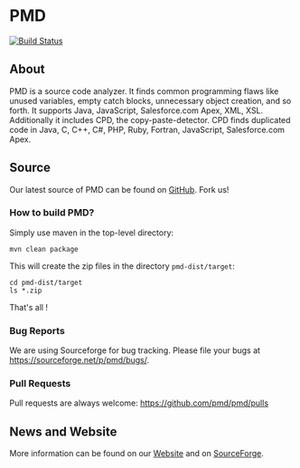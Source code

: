 # PMD

[![Build Status](https://travis-ci.org/pmd/pmd.svg?branch=master)](https://travis-ci.org/pmd/pmd)

## About

PMD is a source code analyzer. It finds common programming flaws like unused variables, empty catch blocks,
unnecessary object creation, and so forth. It supports Java, JavaScript, Salesforce.com Apex, XML, XSL.
Additionally it includes CPD, the copy-paste-detector. CPD finds duplicated code in
Java, C, C++, C#, PHP, Ruby, Fortran, JavaScript, Salesforce.com Apex.

## Source

Our latest source of PMD can be found on [GitHub]. Fork us!

### How to build PMD?

Simply use maven in the top-level directory:

    mvn clean package

This will create the zip files in the directory `pmd-dist/target`:

    cd pmd-dist/target
    ls *.zip

That's all !

### Bug Reports

We are using Sourceforge for bug tracking. Please file your bugs at <https://sourceforge.net/p/pmd/bugs/>.

### Pull Requests

Pull requests are always welcome: <https://github.com/pmd/pmd/pulls>


## News and Website

More information can be found on our [Website] and on [SourceForge].


[GitHub]: https://github.com/pmd/pmd
[Website]: https://pmd.github.io
[SourceForge]: https://sourceforge.net/projects/pmd/
